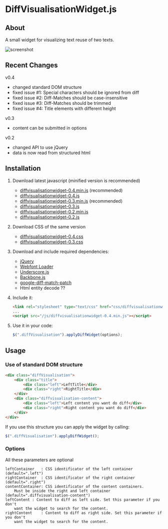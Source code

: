 DiffVisualisationWidget.js
==========================

## About
A small widget for visualizing text reuse of two texts.

![screenshot](https://dl.dropboxusercontent.com/u/1461704/diff-screenshot.jpg)

## Recent Changes
v0.4
- changed standard DOM structure
- fixed issue #1: Special characters should be ignored from diff
- fixed issue #2: Diff-Matches should be case-insensitive
- fixed issue #3: Diff-Matches should be trimmed
- fixed issue #4: Title elements with different height

v0.3
- content can be submitted in options

v0.2
- changed API to use jQuery
- data is now read from structured html

## Installation
1. Download latest javascript (minified version is recommended)
	- [diffvisualisationwidget-0.4.min.js](https://s3-eu-west-1.amazonaws.com/diffvisualisationwidget.js/diffvisualisationwidget-0.4.min.js) (recommended)
	- [diffvisualisationwidget-0.4.js](https://s3-eu-west-1.amazonaws.com/diffvisualisationwidget.js/diffvisualisationwidget-0.4.js)
	- [diffvisualisationwidget-0.3.min.js](https://s3-eu-west-1.amazonaws.com/diffvisualisationwidget.js/diffvisualisationwidget-0.3.min.js) (recommended)
	- [diffvisualisationwidget-0.3.js](https://s3-eu-west-1.amazonaws.com/diffvisualisationwidget.js/diffvisualisationwidget-0.3.js)
	- [diffvisualisationwidget-0.2.min.js](https://s3-eu-west-1.amazonaws.com/diffvisualisationwidget.js/diffvisualisationwidget-0.2.min.js)
	- [diffvisualisationwidget-0.2.js](https://s3-eu-west-1.amazonaws.com/diffvisualisationwidget.js/diffvisualisationwidget-0.2.js)
2. Download CSS of the same version
	- [diffvisualisationwidget-0.4.css](https://s3-eu-west-1.amazonaws.com/diffvisualisationwidget.js/diffvisualisationwidget-0.4.css)
	- [diffvisualisationwidget-0.3.css](https://s3-eu-west-1.amazonaws.com/diffvisualisationwidget.js/diffvisualisationwidget-0.3.css)
3. Download and include required dependencies:
	- [jQuery](http://jquery.com/)
	- [Webfont Loader](https://github.com/typekit/webfontloader)
	- [Underscore.js](http://underscorejs.org/)
	- [Backbone.js](http://backbonejs.org/)
	- [google-diff-match-patch](https://code.google.com/p/google-diff-match-patch/)
	- Html entity decode ??
4.  Include it:

	```html
	<link rel="stylesheet" type="text/css" href="css/diffvisualisationwidget-0.4.css"/>
	...
	<script src="/js/diffvisualisationwidget-0.4.min.js"></script>
	```

5. Use it in your code:

	```javascript
	$(".diffVisualisation").applyDiffWidget(options);
	```

## Usage
### Use of standard DOM structure
```html
<div class="diffVisualisation">
	<div class="title">
		<div class="left">LeftTitle</div>
		<div class="right">RightTitle</div>
	</div>
	<div class="diffvisualisation-content">
		<div class="left">Left content you want do diff</div>
		<div class="right">Right content you want do diff</div>
	</div>
</div>
```

If you use this structure you can apply the widget by calling:
```javascript
$(".diffVisualisation").applyDiffWidget();
```

### Options
All these parameters are optional

```
leftContainer	: CSS identificator of the left container (default=".left")
rightContainer	: CSS identificator of the right container (default=".right")
contentContainer: CSS identificator of the content containers.
	Must be inside the right and left container (default=".diffvisualisation-content")
leftContent	: Content to diff as left side. Set this parameter if you don't
	want the widget to search for the content.
rightContent	: Content to diff as right side. Set this parameter if you don't
	want the widget to search for the content.
```
